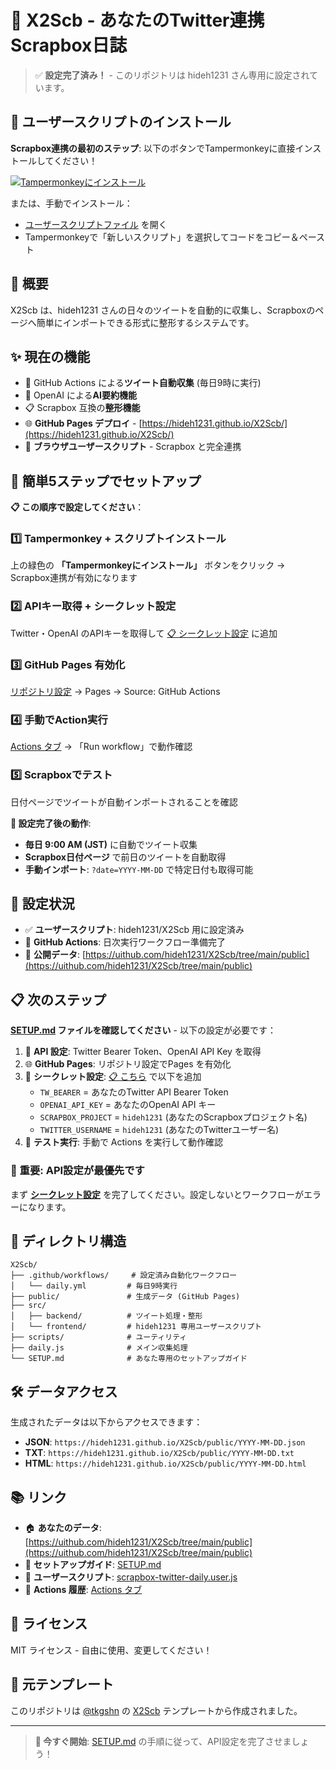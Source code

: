 # 📱 X2Scb - あなたのTwitter連携Scrapbox日誌

> ✅ **設定完了済み！** - このリポジトリは hideh1231 さん専用に設定されています。

## 🎯 ユーザースクリプトのインストール

**Scrapbox連携の最初のステップ**: 以下のボタンでTampermonkeyに直接インストールしてください！

[![Tampermonkeyにインストール](https://img.shields.io/badge/Tampermonkey-インストール-00d000?style=for-the-badge&logo=tampermonkey)](https://github.com/hideh1231/X2Scb/raw/main/src/frontend/userscript/scrapbox-twitter-daily.user.js)

または、手動でインストール：
- [ユーザースクリプトファイル](https://github.com/hideh1231/X2Scb/raw/main/src/frontend/userscript/scrapbox-twitter-daily.user.js) を開く
- Tampermonkeyで「新しいスクリプト」を選択してコードをコピー＆ペースト

## 📖 概要

X2Scb は、hideh1231 さんの日々のツイートを自動的に収集し、Scrapboxのページへ簡単にインポートできる形式に整形するシステムです。

## ✨ 現在の機能

- 🔄 GitHub Actions による**ツイート自動収集** (毎日9時に実行)
- 🤖 OpenAI による**AI要約機能**
- 📋 Scrapbox 互換の**整形機能**
- 🌐 **GitHub Pages デプロイ** - [https://hideh1231.github.io/X2Scb/](https://hideh1231.github.io/X2Scb/)
- 🔧 **ブラウザユーザースクリプト** - Scrapbox と完全連携

## 🚀 簡単5ステップでセットアップ

**📋 この順序で設定してください**：

### 1️⃣ Tampermonkey + スクリプトインストール
上の緑色の **「Tampermonkeyにインストール」** ボタンをクリック
→ Scrapbox連携が有効になります

### 2️⃣ APIキー取得 + シークレット設定
Twitter・OpenAI のAPIキーを取得して [📋 シークレット設定](https://github.com/hideh1231/X2Scb/settings/secrets/actions/new) に追加

### 3️⃣ GitHub Pages 有効化
[リポジトリ設定](https://github.com/hideh1231/X2Scb/settings) → Pages → Source: GitHub Actions

### 4️⃣ 手動でAction実行
[Actions タブ](https://github.com/hideh1231/X2Scb/actions) → 「Run workflow」で動作確認

### 5️⃣ Scrapboxでテスト
日付ページでツイートが自動インポートされることを確認

**🎉 設定完了後の動作**:
- **毎日 9:00 AM (JST)** に自動でツイート収集
- **Scrapbox日付ページ** で前日のツイートを自動取得
- **手動インポート**: `?date=YYYY-MM-DD` で特定日付も取得可能

## 🔧 設定状況

- ✅ **ユーザースクリプト**: hideh1231/X2Scb 用に設定済み
- 🔄 **GitHub Actions**: 日次実行ワークフロー準備完了
- 📁 **公開データ**: [https://uithub.com/hideh1231/X2Scb/tree/main/public](https://uithub.com/hideh1231/X2Scb/tree/main/public)

## 📋 次のステップ

**[SETUP.md](SETUP.md) ファイルを確認してください** - 以下の設定が必要です：

1. 🔑 **API 設定**: Twitter Bearer Token、OpenAI API Key を取得
2. 🌐 **GitHub Pages**: リポジトリ設定でPages を有効化
3. 🔐 **シークレット設定**: [📋 こちら](https://github.com/hideh1231/X2Scb/settings/secrets/actions/new) で以下を追加
   - `TW_BEARER` = あなたのTwitter API Bearer Token
   - `OPENAI_API_KEY` = あなたのOpenAI API キー
   - `SCRAPBOX_PROJECT` = `hideh1231` (あなたのScrapboxプロジェクト名)
   - `TWITTER_USERNAME` = `hideh1231` (あなたのTwitterユーザー名)
4. 🧪 **テスト実行**: 手動で Actions を実行して動作確認

### 🚨 重要: API設定が最優先です

まず **[シークレット設定](https://github.com/hideh1231/X2Scb/settings/secrets/actions/new)** を完了してください。設定しないとワークフローがエラーになります。

## 📁 ディレクトリ構造

```
X2Scb/
├── .github/workflows/     # 設定済み自動化ワークフロー
│   └── daily.yml         # 毎日9時実行
├── public/               # 生成データ (GitHub Pages)
├── src/
│   ├── backend/          # ツイート処理・整形
│   └── frontend/         # hideh1231 専用ユーザースクリプト
├── scripts/              # ユーティリティ
├── daily.js              # メイン収集処理
└── SETUP.md              # あなた専用のセットアップガイド
```

## 🛠️ データアクセス

生成されたデータは以下からアクセスできます：

- **JSON**: `https://hideh1231.github.io/X2Scb/public/YYYY-MM-DD.json`
- **TXT**: `https://hideh1231.github.io/X2Scb/public/YYYY-MM-DD.txt`
- **HTML**: `https://hideh1231.github.io/X2Scb/public/YYYY-MM-DD.html`

## 📚 リンク

- 🏠 **あなたのデータ**: [https://uithub.com/hideh1231/X2Scb/tree/main/public](https://uithub.com/hideh1231/X2Scb/tree/main/public)
- 📖 **セットアップガイド**: [SETUP.md](SETUP.md)
- 🔧 **ユーザースクリプト**: [scrapbox-twitter-daily.user.js](src/frontend/userscript/scrapbox-twitter-daily.user.js)
- 🔄 **Actions 履歴**: [Actions タブ](https://github.com/hideh1231/X2Scb/actions)

## 📄 ライセンス

MIT ライセンス - 自由に使用、変更してください！

## 🙏 元テンプレート

このリポジトリは [@tkgshn](https://github.com/tkgshn) の [X2Scb](https://github.com/tkgshn/X2Scb) テンプレートから作成されました。

---

> **🚀 今すぐ開始**: [SETUP.md](SETUP.md) の手順に従って、API設定を完了させましょう！
